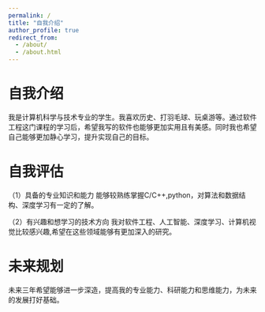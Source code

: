 ```yaml
---
permalink: /
title: "自我介绍"
author_profile: true
redirect_from: 
  - /about/
  - /about.html
---
```


自我介绍
======
我是计算机科学与技术专业的学生。我喜欢历史、打羽毛球、玩桌游等。通过软件工程这门课程的学习后，希望我写的软件也能够更加实用且有美感。同时我也希望自己能够更加静心学习，提升实现自己的目标。

自我评估
======
（1）具备的专业知识和能力
能够较熟练掌握C/C++,python，对算法和数据结构、深度学习有一定的了解。

（2）有兴趣和想学习的技术方向
我对软件工程、人工智能、深度学习、计算机视觉比较感兴趣,希望在这些领域能够有更加深入的研究。

未来规划
======
未来三年希望能够进一步深造，提高我的专业能力、科研能力和思维能力，为未来的发展打好基础。
